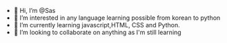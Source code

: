 - 👋 Hi, I’m @Sas
- 👀 I’m interested in any language learning possible from korean to python
- 🌱 I’m currently learning javascript,HTML, CSS and Python.
- 💞️ I’m looking to collaborate on anything as I'm still learning 


<!---
Sassie137/Sassie137 is a ✨ special ✨ repository because its `README.md` (this file) appears on your GitHub profile.
You can click the Preview link to take a look at your changes.
--->
